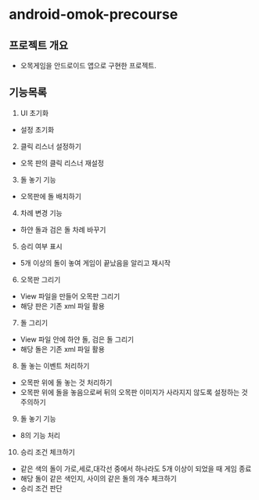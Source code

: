 # android-omok-precourse

## 프로젝트 개요
- 오목게임을 안드로이드 앱으로 구현한 프로젝트.

## 기능목록
1. UI 초기화
- 설정 초기화
2. 클릭 리스너 설정하기 
- 오목 판의 클릭 리스너 재설정
3. 돌 놓기 기능 
- 오목판에 돌 배치하기
4. 차례 변경 기능
- 하얀 돌과 검은 돌 차례 바꾸기 
5. 승리 여부 표시
- 5개 이상의 돌이 놓여 게임이 끝났음을 알리고 재시작
6. 오목판 그리기
- View 파일을 만들어 오목판 그리기
- 해당 판은 기존 xml 파일 활용 
7. 돌 그리기
- View 파일 안에 하얀 돌, 검은 돌 그리기
- 해당 돌은 기존 xml 파일 활용 
8. 돌 놓는 이벤트 처리하기
- 오목판 위에 돌 놓는 것 처리하기
- 오목판 위에 돌을 놓음으로써 뒤의 오목판 이미지가 사라지지 않도록 설정하는 것 주의하기
9. 돌 놓기 기능
- 8의 기능 처리
10. 승리 조건 체크하기
- 같은 색의 돌이 가로,세로,대각선 중에서 하나라도 5개 이상이 되었을 때 게임 종료
- 해당 돌이 같은 색인지, 사이의 같은 돌의 개수 체크하기
- 승리 조건 판단 